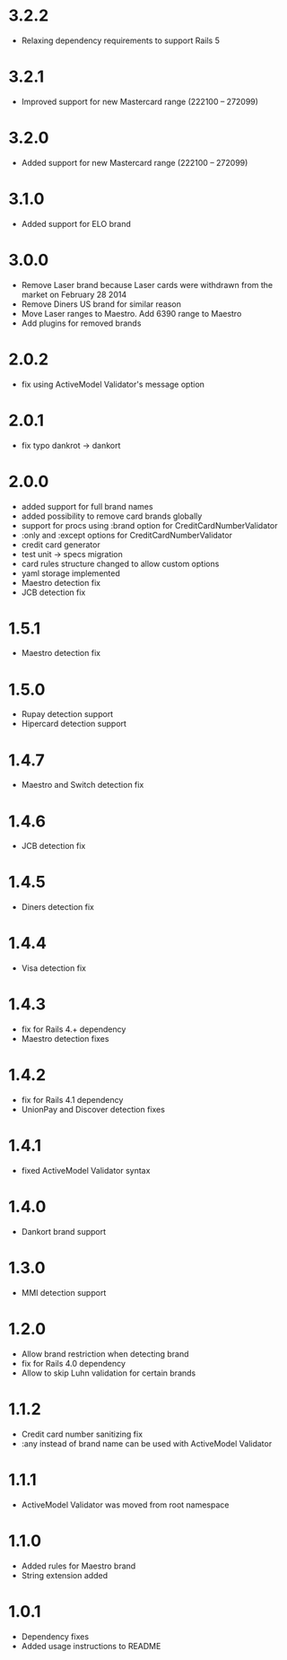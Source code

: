 # 3.2.2
   * Relaxing dependency requirements to support Rails 5

# 3.2.1
   * Improved support for new Mastercard range (222100 – 272099)

# 3.2.0
   * Added support for new Mastercard range (222100 – 272099)

# 3.1.0
   * Added support for ELO brand

# 3.0.0
   * Remove Laser brand because Laser cards were withdrawn from the market on February 28 2014
   * Remove Diners US brand for similar reason
   * Move Laser ranges to Maestro. Add 6390 range to Maestro
   * Add plugins for removed brands

# 2.0.2
   * fix using ActiveModel Validator's message option

# 2.0.1
   * fix typo dankrot -> dankort

# 2.0.0

  * added support for full brand names
  * added possibility to remove card brands globally
  * support for procs using :brand option for CreditCardNumberValidator
  * :only and :except options for CreditCardNumberValidator
  * credit card generator
  * test unit -> specs migration
  * card rules structure changed to allow custom options
  * yaml storage implemented
  * Maestro detection fix
  * JCB detection fix


# 1.5.1

  * Maestro detection fix

# 1.5.0

  * Rupay detection support
  * Hipercard detection support

# 1.4.7

  * Maestro and Switch detection fix

# 1.4.6

  * JCB detection fix

# 1.4.5

  * Diners detection fix

# 1.4.4

  * Visa detection fix

# 1.4.3

  * fix for Rails 4.+ dependency
  * Maestro detection fixes

# 1.4.2

  * fix for Rails 4.1 dependency
  * UnionPay and Discover detection fixes

# 1.4.1

  * fixed ActiveModel Validator syntax

# 1.4.0

  *  Dankort brand support

# 1.3.0

  * MMI detection support

# 1.2.0

  * Allow brand restriction when detecting brand
  * fix for Rails 4.0 dependency
  * Allow to skip Luhn validation for certain brands

# 1.1.2

  * Credit card number sanitizing fix
  * :any instead of brand name can be used with ActiveModel Validator

# 1.1.1

  * ActiveModel Validator was moved from root namespace

# 1.1.0

  * Added rules for Maestro brand
  * String extension added

# 1.0.1

  * Dependency fixes
  * Added usage instructions to README
